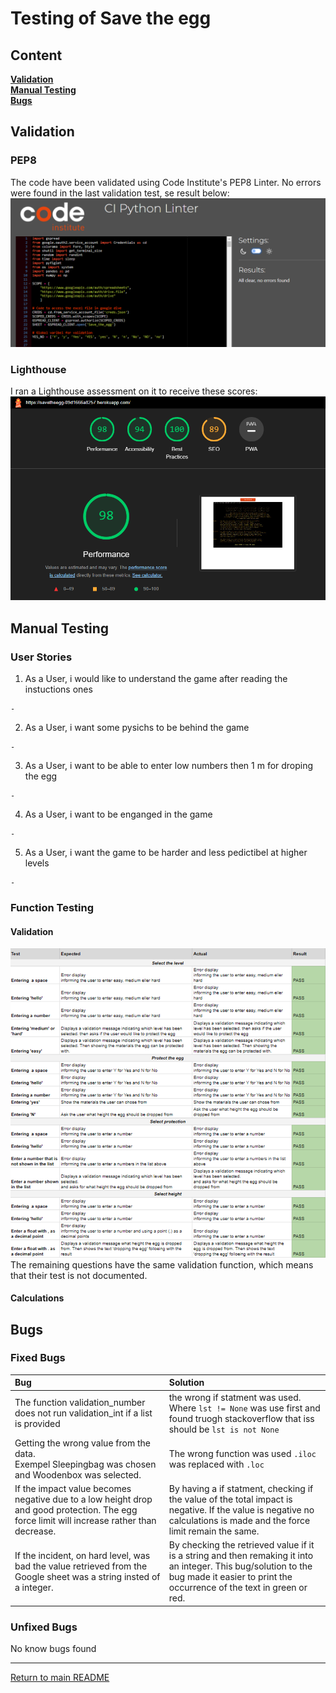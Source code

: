 # Testing of Save the egg

## Content
**[Validation](#validation)** <br>
**[Manual Testing](#manual-testing)**<br>
**[Bugs](#bugs)**

## Validation

### PEP8
The code have been validated using Code Institute's PEP8 Linter. No errors were found in the last validation test, se result below:
![Result PEP8 validation](images/PEP8-validation.png) 
### Lighthouse
I ran a Lighthouse assessment on it to receive these scores:
![Lighthouse result](images/lighthouse.png)
## Manual Testing
### User Stories 

  1. As a User, i would like to understand the game after reading the instuctions ones

    - 

  2. As a User, i want some pysichs to be behind the game
    
    - 
  3. As a User, i want to be able to enter low numbers then 1 m for droping the egg

    - 
  4. As a User, i want to be enganged in the game

    - 
  5. As a User, i want the game to be harder and less pedictibel at higher levels
    
    - 

### Function Testing
#### Validation
![Validation list](images/Validations.png) <br>
The remaining questions have the same validation function, which means that their test is not documented.
#### Calculations

## Bugs
### Fixed Bugs

|Bug           |Solution             |
|:----|:-----|
|The function validation_number does not run validation_int if a list is provided | the wrong if statment was used. Where `lst != None` was use first and found truogh stackoverflow that iss should be `lst is not None`|
|Getting the wrong value from the data.<br> Exempel Sleepingbag was chosen and Woodenbox was selected. | The wrong function was used `.iloc` was replaced with `.loc`|
|If the impact value becomes negative due to a low height drop and good protection. The egg force limit will increase rather than decrease. |By having a if statment, checking if the value of the total impact is negative. If the value is negative no calculations is made and the force limit remain the same.       |
|If the incident, on hard level, was bad the value retrieved from the Google sheet was a string insted of a integer.|By checking the retrieved value if it is a string and then remaking it into an integer. This bug/solution to the bug made it easier to print the occurrence of the text in green or red.|


### Unfixed Bugs
No know bugs found

--------------------

[Return to main README](/README.md)